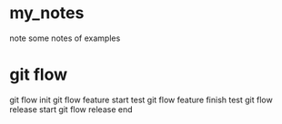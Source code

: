 # my_notes
note some notes of examples
# git flow

git flow init
git flow feature start test
git flow feature finish test
git flow release start
git flow release end


